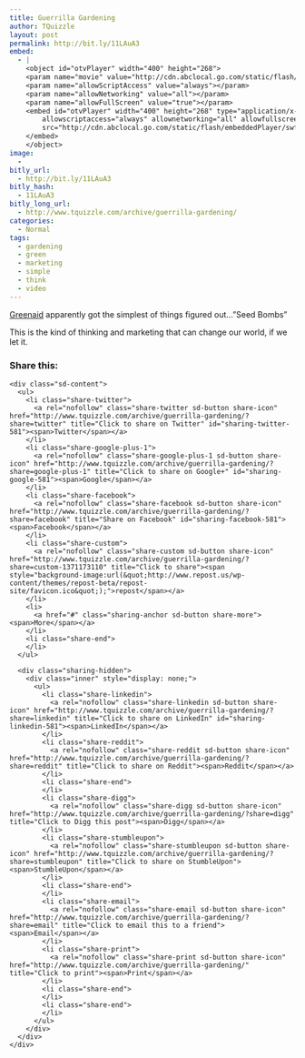 ```yaml
---
title: Guerrilla Gardening
author: TQuizzle
layout: post
permalink: http://bit.ly/11LAuA3
embed:
  - |
    <object id="otvPlayer" width="400" height="268">
    <param name="movie" value="http://cdn.abclocal.go.com/static/flash/embeddedPlayer/swf/otvEmLoader.swf?version=&station=kabc&section=&mediaId=7378658&cdnRoot=http://cdn.abclocal.go.com&webRoot=http://abclocal.go.com&site=" ></param>
    <param name="allowScriptAccess" value="always"></param>
    <param name="allowNetworking" value="all"></param>
    <param name="allowFullScreen" value="true"></param>
    <embed id="otvPlayer" width="400" height="268" type="application/x-shockwave-flash" 
    	allowscriptaccess="always" allownetworking="all" allowfullscreen="true" 
    	src="http://cdn.abclocal.go.com/static/flash/embeddedPlayer/swf/otvEmLoader.swf?version=&station=kabc&section=&mediaId=7378658&cdnRoot=http://cdn.abclocal.go.com&webRoot=http://abclocal.go.com&site=">
    </embed>
    </object>
image:
  - 
bitly_url:
  - http://bit.ly/11LAuA3
bitly_hash:
  - 11LAuA3
bitly_long_url:
  - http://www.tquizzle.com/archive/guerrilla-gardening/
categories:
  - Normal
tags:
  - gardening
  - green
  - marketing
  - simple
  - think
  - video
---
```

<a rel="nofollow" target="_blank" href="http://www.thecommonstudio.com/index.php?/project/greenaid/">Greenaid</a> apparently got the simplest of things figured out&#8230;&#8221;Seed Bombs&#8221;

This is the kind of thinking and marketing that can change our world, if we let it.

<div class="sharedaddy sd-sharing-enabled">
  <div class="robots-nocontent sd-block sd-social sd-social-icon-text sd-sharing">
    <h3 class="sd-title">
      Share this:
    </h3>
    
    <div class="sd-content">
      <ul>
        <li class="share-twitter">
          <a rel="nofollow" class="share-twitter sd-button share-icon" href="http://www.tquizzle.com/archive/guerrilla-gardening/?share=twitter" title="Click to share on Twitter" id="sharing-twitter-581"><span>Twitter</span></a>
        </li>
        <li class="share-google-plus-1">
          <a rel="nofollow" class="share-google-plus-1 sd-button share-icon" href="http://www.tquizzle.com/archive/guerrilla-gardening/?share=google-plus-1" title="Click to share on Google+" id="sharing-google-581"><span>Google</span></a>
        </li>
        <li class="share-facebook">
          <a rel="nofollow" class="share-facebook sd-button share-icon" href="http://www.tquizzle.com/archive/guerrilla-gardening/?share=facebook" title="Share on Facebook" id="sharing-facebook-581"><span>Facebook</span></a>
        </li>
        <li class="share-custom">
          <a rel="nofollow" class="share-custom sd-button share-icon" href="http://www.tquizzle.com/archive/guerrilla-gardening/?share=custom-1371173110" title="Click to share"><span style="background-image:url(&quot;http://www.repost.us/wp-content/themes/repost-beta/repost-site/favicon.ico&quot;);">repost</span></a>
        </li>
        <li>
          <a href="#" class="sharing-anchor sd-button share-more"><span>More</span></a>
        </li>
        <li class="share-end">
        </li>
      </ul>
      
      <div class="sharing-hidden">
        <div class="inner" style="display: none;">
          <ul>
            <li class="share-linkedin">
              <a rel="nofollow" class="share-linkedin sd-button share-icon" href="http://www.tquizzle.com/archive/guerrilla-gardening/?share=linkedin" title="Click to share on LinkedIn" id="sharing-linkedin-581"><span>LinkedIn</span></a>
            </li>
            <li class="share-reddit">
              <a rel="nofollow" class="share-reddit sd-button share-icon" href="http://www.tquizzle.com/archive/guerrilla-gardening/?share=reddit" title="Click to share on Reddit"><span>Reddit</span></a>
            </li>
            <li class="share-end">
            </li>
            <li class="share-digg">
              <a rel="nofollow" class="share-digg sd-button share-icon" href="http://www.tquizzle.com/archive/guerrilla-gardening/?share=digg" title="Click to Digg this post"><span>Digg</span></a>
            </li>
            <li class="share-stumbleupon">
              <a rel="nofollow" class="share-stumbleupon sd-button share-icon" href="http://www.tquizzle.com/archive/guerrilla-gardening/?share=stumbleupon" title="Click to share on StumbleUpon"><span>StumbleUpon</span></a>
            </li>
            <li class="share-end">
            </li>
            <li class="share-email">
              <a rel="nofollow" class="share-email sd-button share-icon" href="http://www.tquizzle.com/archive/guerrilla-gardening/?share=email" title="Click to email this to a friend"><span>Email</span></a>
            </li>
            <li class="share-print">
              <a rel="nofollow" class="share-print sd-button share-icon" href="http://www.tquizzle.com/archive/guerrilla-gardening/" title="Click to print"><span>Print</span></a>
            </li>
            <li class="share-end">
            </li>
            <li class="share-end">
            </li>
          </ul>
        </div>
      </div>
    </div>
  </div>
</div>